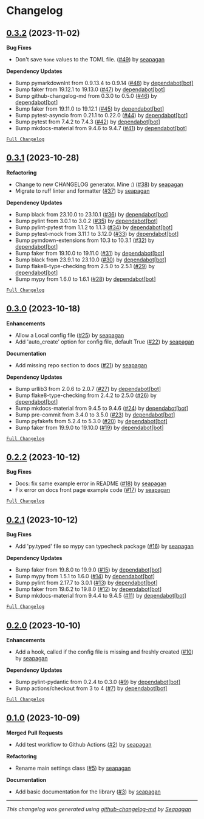 # Changelog

## [0.3.2](https://github.com/seapagan/simple-toml-settings/releases/tag/0.3.2) (2023-11-02)

**Bug Fixes**

- Don't save `None` values to the TOML file. ([#49](https://github.com/seapagan/simple-toml-settings/pull/49)) by [seapagan](https://github.com/seapagan)

**Dependency Updates**

- Bump pymarkdownlnt from 0.9.13.4 to 0.9.14 ([#48](https://github.com/seapagan/simple-toml-settings/pull/48)) by [dependabot[bot]](https://github.com/apps/dependabot)
- Bump faker from 19.12.1 to 19.13.0 ([#47](https://github.com/seapagan/simple-toml-settings/pull/47)) by [dependabot[bot]](https://github.com/apps/dependabot)
- Bump github-changelog-md from 0.3.0 to 0.5.0 ([#46](https://github.com/seapagan/simple-toml-settings/pull/46)) by [dependabot[bot]](https://github.com/apps/dependabot)
- Bump faker from 19.11.0 to 19.12.1 ([#45](https://github.com/seapagan/simple-toml-settings/pull/45)) by [dependabot[bot]](https://github.com/apps/dependabot)
- Bump pytest-asyncio from 0.21.1 to 0.22.0 ([#44](https://github.com/seapagan/simple-toml-settings/pull/44)) by [dependabot[bot]](https://github.com/apps/dependabot)
- Bump pytest from 7.4.2 to 7.4.3 ([#42](https://github.com/seapagan/simple-toml-settings/pull/42)) by [dependabot[bot]](https://github.com/apps/dependabot)
- Bump mkdocs-material from 9.4.6 to 9.4.7 ([#41](https://github.com/seapagan/simple-toml-settings/pull/41)) by [dependabot[bot]](https://github.com/apps/dependabot)

[`Full Changelog`](https://github.com/seapagan/simple-toml-settings/compare/0.3.1...0.3.2)

## [0.3.1](https://github.com/seapagan/simple-toml-settings/releases/tag/0.3.1) (2023-10-28)

**Refactoring**

- Change to new CHANGELOG generator. Mine :) ([#38](https://github.com/seapagan/simple-toml-settings/pull/38)) by [seapagan](https://github.com/seapagan)
- Migrate to ruff linter and formatter ([#37](https://github.com/seapagan/simple-toml-settings/pull/37)) by [seapagan](https://github.com/seapagan)

**Dependency Updates**

- Bump black from 23.10.0 to 23.10.1 ([#36](https://github.com/seapagan/simple-toml-settings/pull/36)) by [dependabot[bot]](https://github.com/apps/dependabot)
- Bump pylint from 3.0.1 to 3.0.2 ([#35](https://github.com/seapagan/simple-toml-settings/pull/35)) by [dependabot[bot]](https://github.com/apps/dependabot)
- Bump pylint-pytest from 1.1.2 to 1.1.3 ([#34](https://github.com/seapagan/simple-toml-settings/pull/34)) by [dependabot[bot]](https://github.com/apps/dependabot)
- Bump pytest-mock from 3.11.1 to 3.12.0 ([#33](https://github.com/seapagan/simple-toml-settings/pull/33)) by [dependabot[bot]](https://github.com/apps/dependabot)
- Bump pymdown-extensions from 10.3 to 10.3.1 ([#32](https://github.com/seapagan/simple-toml-settings/pull/32)) by [dependabot[bot]](https://github.com/apps/dependabot)
- Bump faker from 19.10.0 to 19.11.0 ([#31](https://github.com/seapagan/simple-toml-settings/pull/31)) by [dependabot[bot]](https://github.com/apps/dependabot)
- Bump black from 23.9.1 to 23.10.0 ([#30](https://github.com/seapagan/simple-toml-settings/pull/30)) by [dependabot[bot]](https://github.com/apps/dependabot)
- Bump flake8-type-checking from 2.5.0 to 2.5.1 ([#29](https://github.com/seapagan/simple-toml-settings/pull/29)) by [dependabot[bot]](https://github.com/apps/dependabot)
- Bump mypy from 1.6.0 to 1.6.1 ([#28](https://github.com/seapagan/simple-toml-settings/pull/28)) by [dependabot[bot]](https://github.com/apps/dependabot)

[`Full Changelog`](https://github.com/seapagan/simple-toml-settings/compare/0.3.0...0.3.1)

## [0.3.0](https://github.com/seapagan/simple-toml-settings/releases/tag/0.3.0) (2023-10-18)

**Enhancements**

- Allow a Local config file ([#25](https://github.com/seapagan/simple-toml-settings/pull/25)) by [seapagan](https://github.com/seapagan)
- Add 'auto_create' option for config file, default True ([#22](https://github.com/seapagan/simple-toml-settings/pull/22)) by [seapagan](https://github.com/seapagan)

**Documentation**

- Add missing repo section to docs ([#21](https://github.com/seapagan/simple-toml-settings/pull/21)) by [seapagan](https://github.com/seapagan)

**Dependency Updates**

- Bump urllib3 from 2.0.6 to 2.0.7 ([#27](https://github.com/seapagan/simple-toml-settings/pull/27)) by [dependabot[bot]](https://github.com/apps/dependabot)
- Bump flake8-type-checking from 2.4.2 to 2.5.0 ([#26](https://github.com/seapagan/simple-toml-settings/pull/26)) by [dependabot[bot]](https://github.com/apps/dependabot)
- Bump mkdocs-material from 9.4.5 to 9.4.6 ([#24](https://github.com/seapagan/simple-toml-settings/pull/24)) by [dependabot[bot]](https://github.com/apps/dependabot)
- Bump pre-commit from 3.4.0 to 3.5.0 ([#23](https://github.com/seapagan/simple-toml-settings/pull/23)) by [dependabot[bot]](https://github.com/apps/dependabot)
- Bump pyfakefs from 5.2.4 to 5.3.0 ([#20](https://github.com/seapagan/simple-toml-settings/pull/20)) by [dependabot[bot]](https://github.com/apps/dependabot)
- Bump faker from 19.9.0 to 19.10.0 ([#19](https://github.com/seapagan/simple-toml-settings/pull/19)) by [dependabot[bot]](https://github.com/apps/dependabot)

[`Full Changelog`](https://github.com/seapagan/simple-toml-settings/compare/0.2.2...0.3.0)

## [0.2.2](https://github.com/seapagan/simple-toml-settings/releases/tag/0.2.2) (2023-10-12)

**Bug Fixes**

- Docs: fix same example error in README ([#18](https://github.com/seapagan/simple-toml-settings/pull/18)) by [seapagan](https://github.com/seapagan)
- Fix error on docs front page example code ([#17](https://github.com/seapagan/simple-toml-settings/pull/17)) by [seapagan](https://github.com/seapagan)

[`Full Changelog`](https://github.com/seapagan/simple-toml-settings/compare/0.2.1...0.2.2)

## [0.2.1](https://github.com/seapagan/simple-toml-settings/releases/tag/0.2.1) (2023-10-12)

**Bug Fixes**

- Add 'py.typed' file so mypy can typecheck package ([#16](https://github.com/seapagan/simple-toml-settings/pull/16)) by [seapagan](https://github.com/seapagan)

**Dependency Updates**

- Bump faker from 19.8.0 to 19.9.0 ([#15](https://github.com/seapagan/simple-toml-settings/pull/15)) by [dependabot[bot]](https://github.com/apps/dependabot)
- Bump mypy from 1.5.1 to 1.6.0 ([#14](https://github.com/seapagan/simple-toml-settings/pull/14)) by [dependabot[bot]](https://github.com/apps/dependabot)
- Bump pylint from 2.17.7 to 3.0.1 ([#13](https://github.com/seapagan/simple-toml-settings/pull/13)) by [dependabot[bot]](https://github.com/apps/dependabot)
- Bump faker from 19.6.2 to 19.8.0 ([#12](https://github.com/seapagan/simple-toml-settings/pull/12)) by [dependabot[bot]](https://github.com/apps/dependabot)
- Bump mkdocs-material from 9.4.4 to 9.4.5 ([#11](https://github.com/seapagan/simple-toml-settings/pull/11)) by [dependabot[bot]](https://github.com/apps/dependabot)

[`Full Changelog`](https://github.com/seapagan/simple-toml-settings/compare/0.2.0...0.2.1)

## [0.2.0](https://github.com/seapagan/simple-toml-settings/releases/tag/0.2.0) (2023-10-10)

**Enhancements**

- Add a hook, called if the config file is missing and freshly created ([#10](https://github.com/seapagan/simple-toml-settings/pull/10)) by [seapagan](https://github.com/seapagan)

**Dependency Updates**

- Bump pylint-pydantic from 0.2.4 to 0.3.0 ([#9](https://github.com/seapagan/simple-toml-settings/pull/9)) by [dependabot[bot]](https://github.com/apps/dependabot)
- Bump actions/checkout from 3 to 4 ([#7](https://github.com/seapagan/simple-toml-settings/pull/7)) by [dependabot[bot]](https://github.com/apps/dependabot)

[`Full Changelog`](https://github.com/seapagan/simple-toml-settings/compare/0.1.0...0.2.0)

## [0.1.0](https://github.com/seapagan/simple-toml-settings/releases/tag/0.1.0) (2023-10-09)

**Merged Pull Requests**

- Add test workflow to Github Actions ([#2](https://github.com/seapagan/simple-toml-settings/pull/2)) by [seapagan](https://github.com/seapagan)

**Refactoring**

- Rename main settings class ([#5](https://github.com/seapagan/simple-toml-settings/pull/5)) by [seapagan](https://github.com/seapagan)

**Documentation**

- Add basic documentation for the library ([#3](https://github.com/seapagan/simple-toml-settings/pull/3)) by [seapagan](https://github.com/seapagan)

---
*This changelog was generated using [github-changelog-md](http://changelog.seapagan.net/) by [Seapagan](https://github.com/seapagan)*
